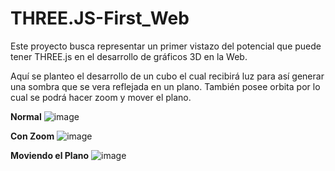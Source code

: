 # THREE.JS-First_Web

Este proyecto busca representar un primer vistazo del potencial que puede tener THREE.js en el desarrollo de gráficos 3D en la Web.

Aquí se planteo el desarrollo de un cubo el cual recibirá luz para así generar una sombra que se vera reflejada en un plano. También posee orbita por lo cual se podrá hacer zoom y mover el plano.

**Normal**
![image](https://user-images.githubusercontent.com/113632465/227679751-61678c62-4a1e-45a7-ac6d-6ccff701c002.png)

**Con Zoom**
![image](https://user-images.githubusercontent.com/113632465/227679876-1b3e0d02-204c-4f2d-833e-c2c39582dc59.png)

**Moviendo el Plano**
![image](https://user-images.githubusercontent.com/113632465/227679897-e480b1ba-21be-4568-923d-dfe57c69a504.png)
